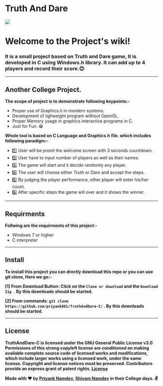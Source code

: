 # Truth And Dare

![](https://images.pexels.com/photos/1080722/pexels-photo-1080722.jpeg?auto=compress&cs=tinysrgb&h=750&w=1260)
# Welcome to the Project's wiki!


### It is a small project based on Truth and Dare game, It is developed in C using Windows.h library. It can add up to 4 players and record their score.😊 
***
## **Another College Project.**

**The scope of project is to demonstrate following keypoints:-**
* Proper use of Graphics.h in mordern systems.
* Development of lighweight program without OpenGL.
* Proper Memory usage in graphics interactive programs in C.
* Just for Fun. 😁


**Whole tool is based on C Language and Graphics.h file. which includes following paradigm:-**
* 1️⃣ User will be promt the welcome screen with 3 seconds countdown.
* 2️⃣ User have to input number of players as well as their names.
* 3️⃣ The game will start and it decide randomly any player.
* 4️⃣ The user will choose either _Truth_ or _Dare_ and accept the steps.
* 5️⃣ By judging the player performance, other player will enter his/her count.
* 6️⃣ After specific steps the game will over and it shows the winner.


***


## Requirments
**Follwing are the requirments of this project:-**
* Windows 7 or higher
* C interpreter



***


## Install
**To install this project you can drectly download this repo or you can use git clone, Here we go:-**

**[1] From Download Button: Click on the ` Clone or download ` and the  `Download Zip `. By this downloads should be started.**

**[2] From commands: ` git clone  https://github.com/priyank001/TruthAndDare-C/ ` . By this downloads should be started.**


***

## License
**TruthAndDare-C is licensed under the GNU General Public License v3.0
Permissions of this strong copyleft license are conditioned on making available complete source code of licensed works and modifications, which include larger works using a licensed work, under the same license. Copyright and license notices must be preserved. Contributors provide an express grant of patent rights. 
[License](https://github.com/priyank001/TruthAndDare-C/blob/master/LICENSE)**




**Made with ❤ by [Priyank Namdev](priyank.namdev@gmail.com), [Shivam Namdev](mavish.ps8@gmail.com) in their College days. ✌**
